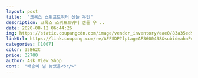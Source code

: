 ```yaml
---
layout: post 
title:  "크록스 스위프트워터 샌들 우먼" 
description: 크록스 스위프트워터 샌들 우 ..
date: 2020-08-12 06:44:26 
img: https://static.coupangcdn.com/image/vendor_inventory/eae0/83a35ed9f442aa8ae9154ed4bb44e69d6039cb6ce3bcb3cc69908f937727.jpg 
linkUrl: https://link.coupang.com/re/AFFSDP?lptag=AF3600438&subid=ahnPublicAsk&pageKey=206326795&itemId=608687651&vendorItemId=71162164135&traceid=V0-113-06f3541db85d7660 
categories: [1007] 
color: 35B62C 
price: 32700 
author: Ask View Shop 
cont:  "배송이 넘 늦었음<br/>" 
---
```


